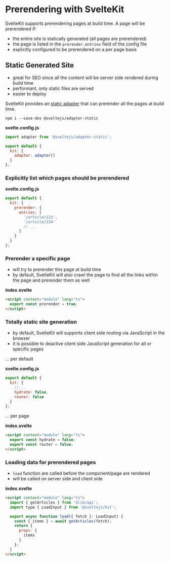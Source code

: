 # Prerendering with SvelteKit

SvelteKit supports prerendering pages at build time. A page will be prerendered if:

- the entire site is statically generated (all pages are prerendered)
- the page is listed in the `prerender.entries` field of the config file
- explicitly configured to be prerendered on a per page basis

## Static Generated Site

- great for SEO since all the content will be server side rendered during build time
- performant, only static files are served
- easier to deploy

SvelteKit provides an [static adapter]() that can prerender all the pages at build time. 

`npm i --save-dev @sveltejs/adapter-static`

**svelte.config.js**
```javascript
import adapter from '@sveltejs/adapter-static';

export default {
  kit: {
    adapter: adapter()
  }
};
```

### Explicitly list which pages should be prerendered

**svelte.config.js**
```javascript
export default {
  kit: {
    prerender: {
      entries: [
        '/article/123',
        '/article/234'
        // ...
      ]
    }
  }
};
```

### Prerender a specific page

- will try to prerender this page at build time
- by default, SvelteKit will also crawl the page to find all the links within the page and prerender them as well

**index.svelte**
```html
<script context="module" lang="ts">
  export const prerender = true;
</script>
```

### Totally static site generation

- by default, SvelteKit will supports client side routing via JavaScript in the browser
- it is possible to deactive client side JavaScript generation for all or specific pages

... per default

**svelte.config.js**
```javascript
export default {
  kit: {
    //...
    hydrate: false,
    router: false
  }
};
```
... per page 

**index.svelte**
```html
<script context="module" lang="ts">
  export const hydrate = false;
  export const router = false;
</script>
```

### Loading data for prerendered pages

- `load` function are called before the component/page are rendered
- will be called on server side and client side

**index.svelte**
```html
<script context="module" lang="ts">
  import { getArticles } from '$lib/api';
  import type { LoadInput } from '@sveltejs/kit';

  export async function load({ fetch }: LoadInput) {
    const { items } = await getArticles(fetch);
    return {
      props: {
        items
      }
    };
  }
</script>
```